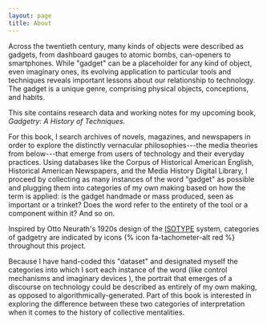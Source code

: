 ```yaml
---
layout: page
title: About
---
```


Across the twentieth century, many kinds of objects were described as gadgets, from dashboard gauges to atomic bombs, can-openers to smartphones. While "gadget" can be a placeholder for any kind of object, even imaginary ones, its evolving application to particular tools and techniques reveals important lessons about our relationship to technology. The gadget is a unique genre, comprising physical objects, conceptions, and habits.

This site contains research data and working notes for my upcoming book, *Gadgetry: A History of Techniques.*

For this book, I search archives of novels, magazines, and newspapers in order to explore the distinctly vernacular philosophies---the media theories from below---that emerge from users of technology and their everyday practices. Using databases like the Corpus of Historical American English, Historical American Newspapers, and the Media History Digital Library, I proceed by collecting as many instances of the word "gadget" as possible and plugging them into categories of my own making based on how the term is applied: is the gadget handmade or mass produced, seen as important or a trinket? Does the word refer to the entirety of the tool or a component within it? And so on.

Inspired by Otto Neurath's 1920s design of the [ISOTYPE](http://www.designhistory.org/Symbols_pages/isotype.html) system, categories of gadgetry are indicated by icons {% icon fa-tachometer-alt red %} throughout this project.

Because I have hand-coded this "dataset" and designated myself the categories into which I sort each instance of the word (like control mechanisms <a href="/tags/lever"> <i class="fa fa-sliders-h" style="color:red"></i></a> and imaginary devices <a href="/tags/raygun"> <i class="fa fa-rocket" style="color:red"></i></a>), the portrait that emerges of a discourse on technology could be described as entirely of my own making, as opposed to algorithmically-generated. Part of this book is interested in exploring the difference between these two categories of interpretation when it comes to the history of collective mentalities.

<!--

In this book, I draw on my background in literary studies to address some of the most pressing debates in digital culture today by analyzing as a form of fiction the user's imagination of how their gadgets work. For example, a single iPhone contains over half the elements of the periodic table, extracted from almost every continent on the planet and compressed into a thin slab that allows the user to dip her toes into a river of collective affect generated by the social network of everyone she's ever met. This is a fantastically science-fictional experience that is now part of our everyday lives. But the emergence of new digital cultures, political movements, and forms of intimacy are all predicated on the unique habits each user adopts in order to understand these complex gadgets. *Gadgetry* thus departs from conventional studies of media by going beyond the nuts and bolts of a given piece of technology in order to explore the distinctly vernacular philosophies-the media theories from below-that emerge from users and their everyday practices.

-->
